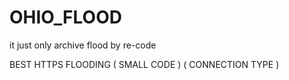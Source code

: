 # OHIO_FLOOD
it just only archive flood by re-code

BEST HTTPS FLOODING ( SMALL CODE ) ( CONNECTION TYPE )
